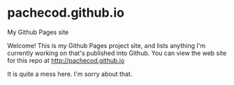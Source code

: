 # pachecod.github.io
My Github Pages site

Welcome! This is my Github Pages project site, and lists anything I'm currently working on that's published into Github. You can view the web site for this repo at <a href="http://pachecod.github.io">http://pachecod.github.io</a>

It is quite a mess here. I'm sorry about that.
